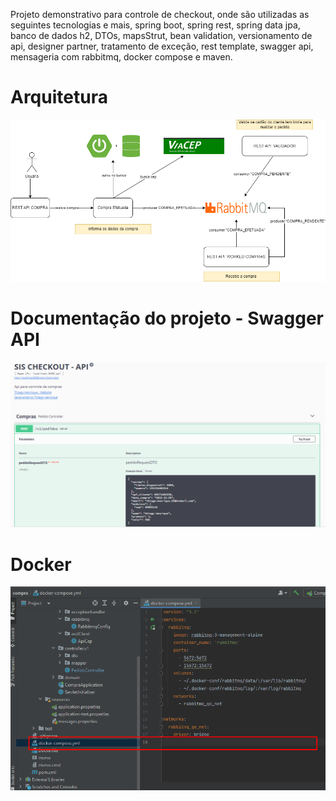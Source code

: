 Projeto demonstrativo para controle de checkout, onde são utilizadas as seguintes tecnologias e mais, spring boot, spring rest, spring data jpa, banco de dados h2, DTOs, mapsStrut, bean validation, versionamento de api, designer partner, tratamento de exceção, rest template, swagger api, mensageria com rabbitmq, docker compose e maven.

# Arquitetura

![Arquitetura projeto](https://github.com/thiago-jv/RABBITMQ_SPRING_BOOT_API/blob/main/arquitetura.png)

# Documentação do projeto - Swagger API

![Swagger APIo](https://github.com/thiago-jv/RABBITMQ_SPRING_BOOT_API/blob/main/swagger.png)

# Docker

![Docker](https://github.com/thiago-jv/RABBITMQ_SPRING_BOOT_API/blob/main/docker.png)
